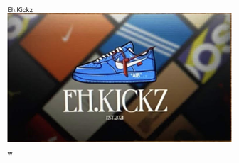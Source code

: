 <!DOCTYPE html>
<html lang "en">
  
<html>
  <head>Eh.Kickz</head>
<img src=/images/pic%201.jpg" />
  <p>w</p>
  </html>
